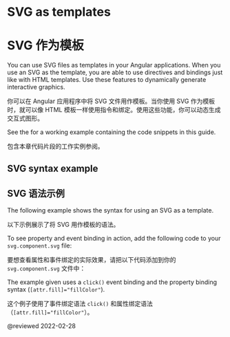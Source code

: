 # SVG as templates

# SVG 作为模板

You can use SVG files as templates in your Angular applications.
When you use an SVG as the template, you are able to use directives and bindings just like with HTML templates.
Use these features to dynamically generate interactive graphics.

你可以在 Angular 应用程序中将 SVG 文件用作模板。当你使用 SVG 作为模板时，就可以像 HTML 模板一样使用指令和绑定。使用这些功能，你可以动态生成交互式图形。

<div class="alert is-helpful">

See the <live-example name="template-syntax"></live-example> for a working example containing the code snippets in this guide.

包含本章代码片段的工作实例参阅<live-example name="template-syntax"></live-example>。

</div>

## SVG syntax example

## SVG 语法示例

The following example shows the syntax for using an SVG as a template.

以下示例展示了将 SVG 用作模板的语法。

<code-example header="src/app/svg.component.ts" path="template-syntax/src/app/svg.component.ts"></code-example>

To see property and event binding in action, add the following code to your `svg.component.svg` file:

要想查看属性和事件绑定的实际效果，请把以下代码添加到你的 `svg.component.svg` 文件中：

<code-example header="src/app/svg.component.svg" path="template-syntax/src/app/svg.component.svg"></code-example>

The example given uses a `click()` event binding and the property binding syntax (`[attr.fill]="fillColor"`).

这个例子使用了事件绑定语法 `click()` 和属性绑定语法（`[attr.fill]="fillColor"`）。

<!-- links -->

<!-- external links -->

<!-- end links -->

@reviewed 2022-02-28